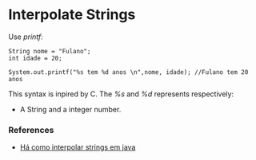 # Interpolate Strings

Use *printf*:

```
String nome = "Fulano";
int idade = 20;

System.out.printf("%s tem %d anos \n",nome, idade); //Fulano tem 20 anos
```
This syntax is inpired by C. The *%s* and *%d* represents respectively:
- A String and a integer number.

### References

- [Há como interpolar strings em java](https://pt.stackoverflow.com/questions/512957/h%c3%a1-como-interpolar-strings-em-java)
